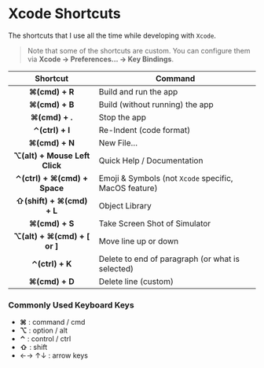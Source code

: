 # Xcode Shortcuts

The shortcuts that I use all the time while developing with `Xcode`.

> Note that some of the shortcuts are custom. You can configure them via **Xcode -> Preferences... -> Key Bindings**.

| Shortcut | Command |
|:---:|---|
| **⌘(cmd) + R** | Build and run the app  |
| **⌘(cmd) + B** |  Build (without running) the app |
| **⌘(cmd) + .** |  Stop the app |
| **⌃(ctrl) + I** |  Re-Indent (code format) |
| **⌘(cmd) + N** |  New File… |
| **⌥(alt) + Mouse Left Click** |  Quick Help / Documentation |
| **⌃(ctrl) + ⌘(cmd) + Space** | Emoji & Symbols (not `Xcode` specific, MacOS feature) |
| **⇧(shift) + ⌘(cmd) + L** | Object Library |
| **⌘(cmd) + S** | Take Screen Shot of Simulator |
| **⌥(alt) + ⌘(cmd) + [ or ]** | Move line up or down |
| **⌃(ctrl) + K** | Delete to end of paragraph (or what is selected) |
| **⌘(cmd) + D** | Delete line (custom) |

### Commonly Used Keyboard Keys

- **⌘** : command / cmd
- **⌥** : option / alt
- **⌃** : control / ctrl
- **⇧** : shift
- ←→ ↑↓ : arrow keys
